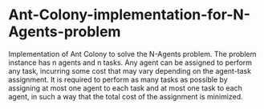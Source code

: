 # Ant-Colony-implementation-for-N-Agents-problem

Implementation of Ant Colony to solve the N-Agents problem. The problem instance has n agents and n tasks. Any agent can be assigned to perform any task, incurring some cost that may vary depending on the agent-task assignment. It is required to perform as many tasks as possible by assigning at most one agent to each task and at most one task to each agent, in such a way that the total cost of the assignment is minimized.
